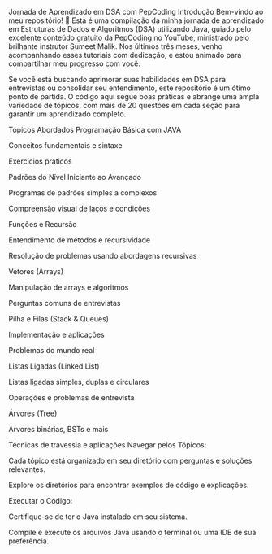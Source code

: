 Jornada de Aprendizado em DSA com PepCoding
Introdução
Bem-vindo ao meu repositório! 🚀 Esta é uma compilação da minha jornada de aprendizado em Estruturas de Dados e Algoritmos (DSA) utilizando Java, guiado pelo excelente conteúdo gratuito da PepCoding no YouTube, ministrado pelo brilhante instrutor Sumeet Malik. Nos últimos três meses, venho acompanhando esses tutoriais com dedicação, e estou animado para compartilhar meu progresso com você.

Se você está buscando aprimorar suas habilidades em DSA para entrevistas ou consolidar seu entendimento, este repositório é um ótimo ponto de partida. O código aqui segue boas práticas e abrange uma ampla variedade de tópicos, com mais de 20 questões em cada seção para garantir um aprendizado completo.

Tópicos Abordados
Programação Básica com JAVA

Conceitos fundamentais e sintaxe

Exercícios práticos

Padrões do Nível Iniciante ao Avançado

Programas de padrões simples a complexos

Compreensão visual de laços e condições

Funções e Recursão

Entendimento de métodos e recursividade

Resolução de problemas usando abordagens recursivas

Vetores (Arrays)

Manipulação de arrays e algoritmos

Perguntas comuns de entrevistas

Pilha e Filas (Stack & Queues)

Implementação e aplicações

Problemas do mundo real

Listas Ligadas (Linked List)

Listas ligadas simples, duplas e circulares

Operações e problemas de entrevista

Árvores (Tree)

Árvores binárias, BSTs e mais

Técnicas de travessia e aplicações
Navegar pelos Tópicos:

Cada tópico está organizado em seu diretório com perguntas e soluções relevantes.

Explore os diretórios para encontrar exemplos de código e explicações.

Executar o Código:

Certifique-se de ter o Java instalado em seu sistema.

Compile e execute os arquivos Java usando o terminal ou uma IDE de sua preferência.

